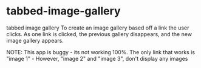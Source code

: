 # tabbed-image-gallery
tabbed image gallery
To create an image gallery based off a link the user clicks. As one link is clicked, the previous gallery disappears, and the new image gallery appears.

NOTE: This app is buggy - its not working 100%. The only link that works is "image 1" - However, "image 2" and "image 3", don't display any images
